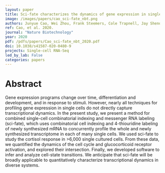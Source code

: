 ```yaml
---
layout: paper
title: Sci-fate characterizes the dynamics of gene expression in single cells
image: /images/papers/cao_sci-fate_nbt.png
authors: Junyue Cao, Wei Zhou, Frank Steemers, Cole Trapnell, Jay Shendure 
ref: Cao, et al. 2020.
journal: "Nature Biotechnology"
year: 2020
pdf: /pdfs/papers/Cao_sci-fate_nbt_2020.pdf
doi: 10.1038/s41587-020-0480-9
projects: Single-cell RNA-Seq
led_by_lab: False
categories: papers
---
```


# Abstract

Gene expression programs change over time, differentiation and development, and in response to stimuli. However, nearly all techniques for profiling gene expression in single cells do not directly capture transcriptional dynamics. In the present study, we present a method for combined single-cell combinatorial indexing and messenger RNA labeling (sci-fate), which uses combinatorial cell indexing and 4-thiouridine labeling of newly synthesized mRNA to concurrently profile the whole and newly synthesized transcriptome in each of many single cells. We used sci-fate to study the cortisol response in >6,000 single cultured cells. From these data, we quantified the dynamics of the cell cycle and glucocorticoid receptor activation, and explored their intersection. Finally, we developed software to infer and analyze cell-state transitions. We anticipate that sci-fate will be broadly applicable to quantitatively characterize transcriptional dynamics in diverse systems.
